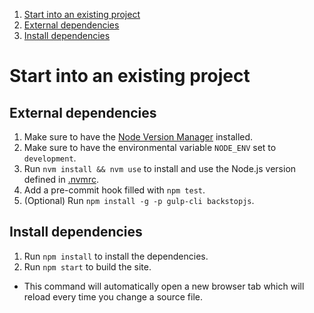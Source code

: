 1. [Start into an existing project](#start-into-an-existing-project)
  1. [External dependencies](#externel-dependencies)
  2. [Install dependencies](#install-dependencies)


# Start into an existing project


## External dependencies
1. Make sure to have the [Node Version Manager](https://github.com/creationix/nvm) installed.
2. Make sure to have the environmental variable `NODE_ENV` set to `development`.
3. Run `nvm install && nvm use` to install and use the Node.js version defined in [.nvmrc](../.nvmrc).
5. Add a pre-commit hook filled with `npm test`.
6. (Optional) Run `npm install -g -p gulp-cli backstopjs`.


## Install dependencies
1. Run `npm install` to install the dependencies.
2. Run `npm start` to build the site.
  * This command will automatically open a new browser tab which will reload every time you change a source file.
